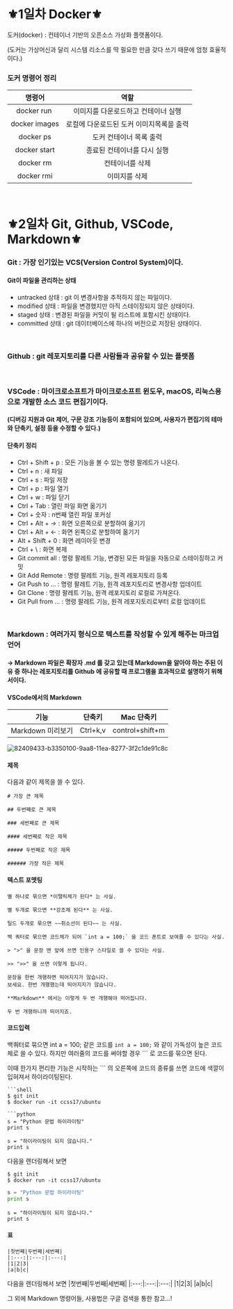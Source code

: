 # ⚜️1일차 Docker⚜️

도커(docker) : 컨테이너 기반의 오픈소스 가상화 플랫폼이다.

(도커는 가상머신과 달리 시스템 리소스를 딱 필요한 만큼 갖다 쓰기 때문에 엄청 효율적이다.)

### 도커 명령어 정리
| 명령어 | 역할 |
| :--: | :--: |
| docker run <OPTIONS> <IMAGE> | 이미지를 다운로드하고 컨테이너 실행 |
| docker images | 로컬에 다운로드된 도커 이미지목록을 출력 |
| docker ps <OPTIONS> | 도커 컨테이너 목록 출력 |
| docker start <OPTIONS> <CONTAINER> | 종료된 컨테이너를 다시 실행 |
| docker rm <OPTIONS> <CONTAINER> | 컨테이너를 삭제 |
| docker rmi <OPTIONS> <CONTAINER> | 이미지를 삭제 |

<br>


# ⚜️2일차 Git, Github, VSCode, Markdown⚜️

### Git :  가장 인기있는 VCS(Version Control System)이다.

#### Git이 파일을 관리하는 상태
- untracked 상태 : git 이 변경사항을 추적하지 않는 파일이다.
- modified 상태 : 파일을 변경했지만 아직 스테이징되지 않은 상태이다.
- staged 상태 : 변경된 파일을 커밋이 될 리스트에 포함시킨 상태이다.
- committed 상태 : git 데이터베이스에 하나의 버전으로 저장된 상태이다.
<br>

### Github : git 레포지토리를 다른 사람들과 공유할 수 있는 플랫폼
<br>

### VSCode : 마이크로소프트가 마이크로소프트 윈도우, macOS, 리눅스용으로 개발한 소스 코드 편집기이다. 
#### (디버깅 지원과 Git 제어, 구문 강조 기능등이 포함되어 있으며, 사용자가 편집기의 테마와 단축키, 설정 등을 수정할 수 있다.)
  
#### 단축키 정리

- Ctrl + Shift + p : 모든 기능을 볼 수 있는 명령 팔레트가 나온다.
- Ctrl + n : 새 파일
- Ctrl + s : 파일 저장
- Ctrl + p : 파일 열기
- Ctrl + w : 파일 닫기
- Ctrl + Tab : 열린 파일 화면 옮기기
- Ctrl + 숫자 : n번째 열린 파일 포커싱
- Ctrl + Alt + → : 화면 오른쪽으로 분할하여 옮기기
- Ctrl + Alt + ← : 화면 왼쪽으로 분할하여 옮기기
- Alt + Shift + 0 : 화면 레이아웃 변경
- Ctrl + \ : 화면 복제
- Git commit all : 명령 팔레트 기능, 변경된 모든 파일을 자동으로 스테이징하고 커밋
- Git Add Remote : 명령 팔레트 기능, 원격 레포지토리 등록
- Git Push to ... : 명령 팔레트 기능, 원격 레포지토리로 변경사항 업데이트
- Git Clone : 명령 팔레트 기능, 원격 레포지토리 로컬로 가져온다.
- Git Pull from ... : 명령 팔레트 기능, 원격 레포지토리로부터 로컬 업데이트 
  
<br>
  
### Markdown : 여러가지 형식으로 텍스트를 작성할 수 있게 해주는 마크업 언어
#### -> Markdown 파일은 확장자 .md 를 갖고 있는데 Markdown을 알아야 하는 주된 이유 중 하나는 레포지토리를 Github 에 공유할 때 프로그램을 효과적으로 설명하기 위해서이다.
  
#### VSCode에서의 Markdown
| 기능 | 단축키 | Mac 단축키 |
| :--: | :--: | :--: |
| Markdown 미리보기 | Ctrl+k,v | control+shift+m |
  

![82409433-b3350100-9aa8-11ea-8277-3f2c1de91c8c](https://user-images.githubusercontent.com/86994067/126433280-fa88bb27-5ac2-40b6-b335-aada4dfe771e.gif)

  
#### 제목

다음과 같이 제목을 쓸 수 있다.
```
# 가장 큰 제목

## 두번째로 큰 제목

### 세번째로 큰 제목

#### 세번째로 작은 제목

##### 두번째로 작은 제목

###### 가장 작은 제목
```
  
#### 텍스트 포멧팅
```
별 하나로 묶으면 *이탤릭체가 된다* 는 사실.

별 두개로 묶으면 **강조체 된다** 는 사실.

틸드 두개로 묶으면 ~~취소선이 된다~~ 는 사실.

백 쿼터로 묶으면 코드체가 되어 `int a = 100;` 을 코드 폰트로 보여줄 수 있다는 사실.

> ">" 을 문장 맨 앞에 쓰면 인용구 스타일로 쓸 수 있다는 사실. 

>> ">>" 을 쓰면 이렇게 됩니다.

문장을 한번 개행하면 띄어지지가 않습니다.
보세요. 한번 개행했는데 띄어지지가 않습니다. 

**Markdown** 에서는 이렇게 두 번 개행해야 띄어집니다.

두 번 개행하니까 띄어지죠.
```
  
#### 코드입력
백쿼터로 묶으면 int a = 100; 같은 코드를 `int a = 100;` 와 같이 가독성이 높은 코드체로 쓸 수 있다. 하지만 여러줄의 코드를 써야할 경우 ``` 로 코드를 묶으면 된다.

이때 한가지 편리한 기능은 시작하는 ``` 의 오른쪽에 코드의 종류를 쓰면 코드에 색깔이 입혀져서 하이라이팅된다. 
```
```shell
$ git init
$ docker run -it ccss17/ubuntu 

```python
s = "Python 문법 하이라이팅"
print s
```  
```
s = "하이라이팅이 되지 않습니다."
print s
```
다음을 렌더링해서 보면

```shell
$ git init
$ docker run -it ccss17/ubuntu
``` 

```python
s = "Python 문법 하이라이팅"
print s
```

```
s = "하이라이팅이 되지 않습니다."
print s
```
  
#### 표

```
|첫번째|두번째|세번째|
|:---:|:---:|:---:|
|1|2|3|
|a|b|c|
```  
다음을 렌더링해서 보면
|첫번째|두번째|세번째|
|:---:|:---:|:---:|
|1|2|3|
|a|b|c|
  
그 외에 Markdown 명령어들, 사용법은 구글 검색을 통한 참고...!  
  
